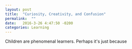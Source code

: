 ```yaml
---
layout: post
title:  "Curiosity, Creativity, and Confusion"
permalink:  ""
date:   2016-3-26 4:47:50 -0200
categories: Learning
---
```

Children are phenomenal learners. Perhaps it's just because 
